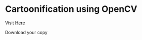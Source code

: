 # Cartoonification using OpenCV

Visit [Here](https://abhiroopbasak.github.io/carttonify.github.io/)


Download your copy

